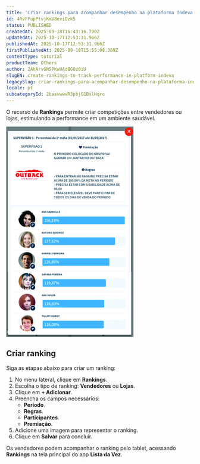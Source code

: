 ```yaml
---
title: 'Criar rankings para acompanhar desempenho na plataforma Indeva'
id: 4RvFFupPtvjKmV8eviDzk5
status: PUBLISHED
createdAt: 2025-09-18T15:43:16.790Z
updatedAt: 2025-10-17T12:53:31.966Z
publishedAt: 2025-10-17T12:53:31.966Z
firstPublishedAt: 2025-09-18T15:55:08.369Z
contentType: tutorial
productTeam: Others
author: 2AhArvGNSPKwUAd8GOz0iU
slugEN: create-rankings-to-track-performance-in-platform-indeva
legacySlug: criar-rankings-para-acompanhar-desempenho-na-plataforma-indeva
locale: pt
subcategoryId: 2basvwwwR3pbjG1BxlHqrc
---
```


O recurso de **Rankings** permite criar competições entre vendedores ou lojas, estimulando a performance em um ambiente saudável.

![](https://raw.githubusercontent.com/vtexdocs/help-center-content/refs/heads/main/docs/pt/tutorials/indeva-by-vtex/rankings-e-campanhas/criar-rankings-para-acompanhar-desempenho-na-plataforma-indeva_1.png)

## Criar ranking

Siga as etapas abaixo para criar um ranking:

1. No menu lateral, clique em **Rankings**.  
2. Escolha o tipo de ranking: **Vendedores** ou **Lojas**.  
3. Clique em **+ Adicionar**.  
4. Preencha os campos necessários:  
   - **Período**.  
   - **Regras**.  
   - **Participantes**.  
   - **Premiação**.  
5. Adicione uma imagem para representar o ranking.  
6. Clique em **Salvar** para concluir.

Os vendedores podem acompanhar o ranking pelo tablet, acessando **Rankings** na tela principal do app **Lista da Vez**.


